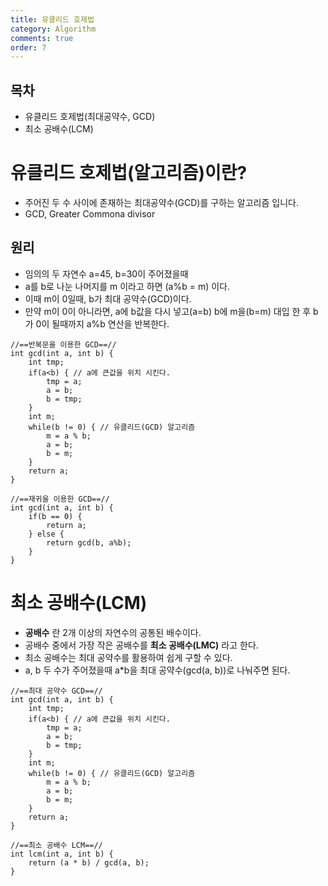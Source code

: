 ```yaml
---
title: 유클리드 호제법
category: Algorithm
comments: true
order: 7
---
```


## 목차
* 유클리드 호제법(최대공약수, GCD)
* 최소 공배수(LCM)


# 유클리드 호제법(알고리즘)이란?
* 주어진 두 수 사이에 존재하는 최대공약수(GCD)를 구하는 알고리즘 입니다.
* GCD, Greater Commona divisor

## 원리
* 임의의 두 자연수 a=45, b=30이 주어졌을때
* a를 b로 나눈 나머지를 m 이라고 하면 (a%b = m) 이다.
* 이때 m이 0일때, b가 최대 공약수(GCD)이다.
* 만약 m이 0이 아니라면, a에 b값을 다시 넣고(a=b) b에 m을(b=m) 대입 한 후 b가 0이 될때까지 a%b 연산을 반복한다.

```
//==반복문을 이용한 GCD==//
int gcd(int a, int b) {
    int tmp;
    if(a<b) { // a에 큰값을 위치 시킨다.
        tmp = a;
        a = b;
        b = tmp;
    }
    int m;
    while(b != 0) { // 유클리드(GCD) 알고리즘
        m = a % b;
        a = b;
        b = m;
    }
    return a;
}

//==재귀을 이용한 GCD==//
int gcd(int a, int b) {
    if(b == 0) {
        return a;
    } else {
        return gcd(b, a%b);
    }
}
```

# 최소 공배수(LCM)
* __공배수__ 란 2개 이상의 자연수의 공통된 배수이다.
* 공배수 중에서 가장 작은 공배수를 __최소 공배수(LMC)__ 라고 한다.
* 최소 공배수는 최대 공약수를 활용하여 쉽게 구할 수 있다.
* a, b 두 수가 주어졌을때 a*b을 최대 공약수(gcd(a, b))로 나눠주면 된다. 

```
//==최대 공약수 GCD==//
int gcd(int a, int b) {
    int tmp;
    if(a<b) { // a에 큰값을 위치 시킨다.
        tmp = a;
        a = b;
        b = tmp;
    }
    int m;
    while(b != 0) { // 유클리드(GCD) 알고리즘
        m = a % b;
        a = b;
        b = m;
    }
    return a;
}

//==최소 공배수 LCM==//
int lcm(int a, int b) {
    return (a * b) / gcd(a, b);
}
```